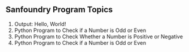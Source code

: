 <h2>Sanfoundry Program Topics</h2>
<ol>
<li>
Output: Hello, World!
</li>
<li>
Python Program to Check if a Number is Odd or Even
</li>
<li>
Python Program to Check Whether a Number is Positive or Negative</li>
<li>
Python Program to Check if a Number is Odd or Even
</li>
<ol>

